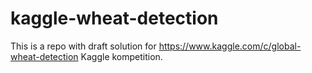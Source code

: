 # kaggle-wheat-detection

This is a repo with draft solution for https://www.kaggle.com/c/global-wheat-detection Kaggle kompetition.
